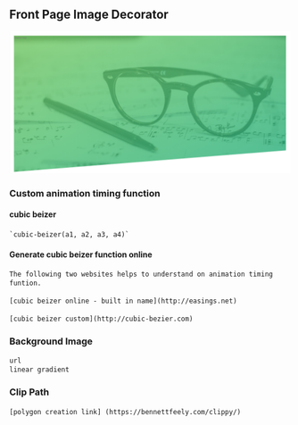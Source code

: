 ## Front Page Image Decorator

![](https://github.com/rgopi2win/advanced-css/blob/master/frontpageimage/img/screenshot.PNG)

### Custom animation timing function

#### cubic beizer 

	`cubic-beizer(a1, a2, a3, a4)`

#### Generate cubic beizer function online
	
	The following two websites helps to understand on animation timing funtion.

	[cubic beizer online - built in name](http://easings.net)

	[cubic beizer custom](http://cubic-bezier.com)

### Background Image
	url
	linear gradient
	
### Clip Path
		
	[polygon creation link] (https://bennettfeely.com/clippy/)
